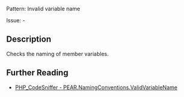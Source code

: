 Pattern: Invalid variable name

Issue: -

## Description

Checks the naming of member variables.

## Further Reading

* [PHP_CodeSniffer - PEAR.NamingConventions.ValidVariableName](https://github.com/PHPCSStandards/PHP_CodeSniffer/blob/master/src/Standards/PEAR/Sniffs/NamingConventions/ValidVariableNameSniff.php)